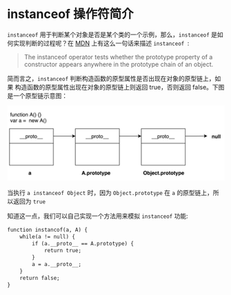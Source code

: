 # instanceof 操作符简介

`instanceof` 用于判断某个对象是否是某个类的一个示例，那么，`instanceof` 是如何实现判断的过程呢？在 [MDN](https://developer.mozilla.org/en-US/docs/Web/JavaScript/Reference/Operators/instanceof) 上有这么一句话来描述 `instanceof `: 

> The instanceof operator tests whether the prototype property of a constructor appears anywhere in the prototype chain of an object.

简而言之，`instanceof` 判断构造函数的原型属性是否出现在对象的原型链上，如果 构造函数的原型属性出现在对象的原型链上则返回 true，否则返回 false。下图是一个原型链示意图：

![](/image/prototype_chain.png)

当执行 `a instanceof Object` 时，因为 `Object.prototype` 在 `a` 的原型链上，所以返回为 `true`

知道这一点，我们可以自己实现一个方法用来模拟 `instanceof` 功能: 

```
function instancof(a, A) {
	while(a != null) {
		if (a.__proto__ == A.prototype) {
			return true;
		}
		a = a.__proto__;
	}
	return false;
}
```
